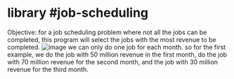 # library #job-scheduling
Objective: for a job scheduling problem where not all the jobs can be completed, this program will select the jobs with the most revenue to be completed.
![image](https://user-images.githubusercontent.com/96849432/223008384-75385a2d-38ff-411e-8642-e8ed769d3a53.png)
we can only do one job for each month. so for the first example, we do the job with 50 million revenue in the first month, do the job with 70 million revenue for the second month,
and the job with 30 million revenue for the third month.
